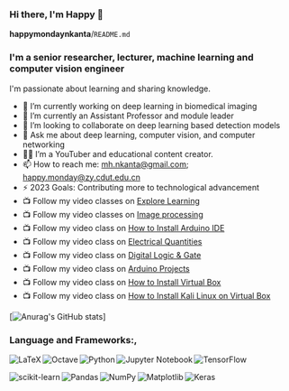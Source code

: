 ### Hi there, I'm Happy 👋

**happymondaynkanta**/`README.md`

### I'm a senior researcher, lecturer, machine learning and computer vision engineer

I'm passionate about learning and sharing knowledge.

- 🔭 I’m currently working on deep learning in biomedical imaging
- 🌱 I’m currently an Assistant Professor and module leader
- 👯 I’m looking to collaborate on deep learning based detection models
- 💬 Ask me about deep learning, computer vision, and computer networking
- 🐱‍🏍 I’m  a YouTuber and educational content creator.   
- 📫 How to reach me: mh.nkanta@gmail.com; happy.monday@zy.cdut.edu.cn
- ⚡ 2023 Goals: Contributing more to technological advancement
- 📺 Follow my video classes on <a href="https://rb.gy/gbfvly">Explore Learning</a>
- 📺 Follow my video classes on <a href="https://rb.gy/ktv4uk">Image processing</a>
- 📺 Follow my video class on <a href="https://rb.gy/wmjemb">How to Install Arduino IDE</a>
- 📺 Follow my video class on <a href="https://rb.gy/difbkt">Electrical Quantities</a>
- 📺 Follow my video class on <a href="https://rb.gy/p5qgtt">Digital Logic & Gate</a>
- 📺 Follow my video class on <a href="https://rb.gy/tyzrjx">Arduino Projects</a>
- 📺 Follow my video class on <a href="https://www.youtube.com/watch?v=_hzEAyXaw7I&list=PL3Du64wGC-nCq6_ZL_fuZ_M_grBuO_10q">How to Install Virtual Box</a>
- 📺 Follow my video class on <a href="https://www.youtube.com/watch?v=_hzEAyXaw7I&list=PL3Du64wGC-nCq6_ZL_fuZ_M_grBuO_10q">How to Install Kali Linux on Virtual Box</a>

[![Anurag's GitHub stats](https://github-readme-stats.vercel.app/api?username=happymondaynkanta&theme=radical)]

### Language and Frameworks:,

<img align="left" alt="LaTeX" src="https://img.shields.io/badge/latex-%23008080.svg?style=for-the-badge&logo=latex&logoColor=white"/>

<img align="left" alt="Octave" src="https://img.shields.io/badge/OCTAVE-darkblue?style=for-the-badge&logo=octave&logoColor=fcd683"/>

<img align="left" alt="Python" src="https://img.shields.io/badge/python-3670A0?style=for-the-badge&logo=python&logoColor=ffdd54"/>

<img align="left" alt="Jupyter Notebook" src="https://img.shields.io/badge/jupyter-%23FA0F00.svg?style=for-the-badge&logo=jupyter&logoColor=white"/>

![TensorFlow](https://img.shields.io/badge/TensorFlow-%23FF6F00.svg?style=for-the-badge&logo=TensorFlow&logoColor=white)

<img align="left" alt="scikit-learn" src="https://img.shields.io/badge/scikit--learn-%23F7931E.svg?style=for-the-badge&logo=scikit-learn&logoColor=white"/>

<img align="left" alt="Pandas" src="https://img.shields.io/badge/pandas-%23150458.svg?style=for-the-badge&logo=pandas&logoColor=white"/>

<img align="left" alt="NumPy" src="https://img.shields.io/badge/numpy-%23013243.svg?style=for-the-badge&logo=numpy&logoColor=white"/>

<img align="left" alt="Matplotlib" src="https://img.shields.io/badge/Matplotlib-%23ffffff.svg?style=for-the-badge&logo=Matplotlib&logoColor=black"/>

<img align="left" alt="Keras" src="https://img.shields.io/badge/Keras-%23D00000.svg?style=for-the-badge&logo=Keras&logoColor=white"/>


